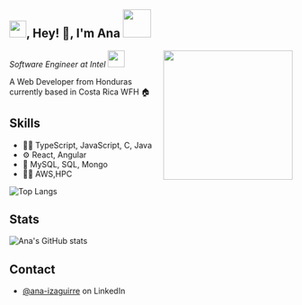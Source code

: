 <h2><img src="https://emojis.slackmojis.com/emojis/images/1531849430/4246/blob-sunglasses.gif?1531849430" width="30"/>, Hey! 👋, I'm Ana <img src="https://media.giphy.com/media/12oufCB0MyZ1Go/giphy.gif" width="50"></h2>
<img align='right' src="https://media.giphy.com/media/M9gbBd9nbDrOTu1Mqx/giphy.gif" width="230">
<p><em>Software Engineer at Intel
</a><img src="https://media.giphy.com/media/WUlplcMpOCEmTGBtBW/giphy.gif" width="30"> 
</em></p>

A Web Developer from Honduras currently based in Costa Rica WFH :house:

## Skills
- 👨‍💻 TypeScript, JavaScript, C, Java
- ⚙️ React, Angular
- 💽 MySQL, SQL, Mongo
- 👨‍💻 AWS,HPC

![Top Langs](https://github-readme-stats.vercel.app/api/top-langs/?username=ana-92\&layout=donut-vertical)

## Stats
![Ana's GitHub stats](https://github-readme-stats.vercel.app/api?username=ana-92\&hide=issues\&show_icons=true\&include_all_commits=true)

## Contact
- [@ana-izaguirre](https://www.linkedin.com/in/ana-izaguirre-096369128/) on LinkedIn
